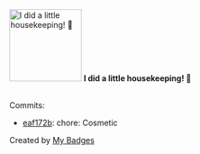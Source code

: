 <img src="https://github.com/my-badges/my-badges/blob/master/src/all-badges/chore-commit/chore-commit.png?raw=true" alt="I did a little housekeeping! 🧹" title="I did a little housekeeping! 🧹" width="128">
<strong>I did a little housekeeping! 🧹</strong>
<br><br>

Commits:

- <a href="https://github.com/andrewjswan/esphome-config/commit/eaf172b3b68ad05c5d42544811518c74228c3453">eaf172b</a>: chore: Cosmetic


Created by <a href="https://github.com/my-badges/my-badges">My Badges</a>